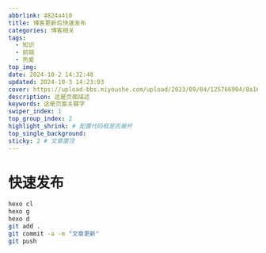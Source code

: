 ```yaml
---
abbrlink: 4824a410
title: 博客更新后快速发布
categories: 博客相关
tags: 
  - 知识
  - 前端
  - 热爱
top_img:
date: 2024-10-2 14:32:48
updated: 2024-10-3 14:23:03
cover: https://upload-bbs.miyoushe.com/upload/2023/09/04/125766904/8a16284fd36a9e986d5dbda772f697d0_1356079755877317976.png
description: 这是页面描述
keywords: 这是页面关键字
swiper_index: 1
top_group_index: 2
highlight_shrink: # 配置代码框是否展开
top_single_background:
sticky: 2 # 文章置顶
--- 
```


# 快速发布
```bash
hexo cl
hexo g
hexo d
git add .
git commit -a -m "文章更新"
git push
```